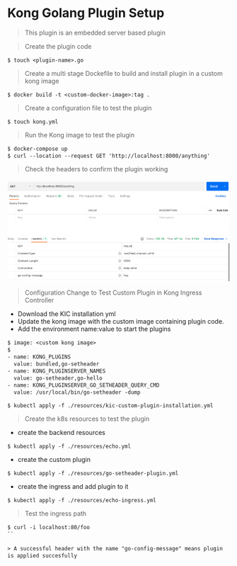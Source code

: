 # Kong Golang Plugin Setup

> This plugin is an embedded server based plugin

> Create the plugin code 
```
$ touch <plugin-name>.go
```

> Create a multi stage Dockefile to build and install plugin in a custom kong image
```
$ docker build -t <custom-docker-image>:tag .
```

> Create a configuration file to test the plugin
```
$ touch kong.yml
``` 

> Run the Kong image to test the plugin
```
$ docker-compose up
$ curl --location --request GET 'http://localhost:8000/anything'
```

> Check the headers to confirm the plugin working

![Alt text](./images/Plugin_Header_Test.png?raw=true "Plugin Test")


> Configuration Change to Test Custom Plugin in Kong Ingress Controller

- Download the KIC installation yml
- Update the kong image with the custom image containing plugin code.
- Add the environment name:value to start the plugins  

```
$ image: <custom kong image>
$ 
- name: KONG_PLUGINS
  value: bundled,go-setheader
- name: KONG_PLUGINSERVER_NAMES
  value: go-setheader,go-hello
- name: KONG_PLUGINSERVER_GO_SETHEADER_QUERY_CMD
  value: /usr/local/bin/go-setheader -dump
```

```
$ kubectl apply -f ./resources/kic-custom-plugin-installation.yml
```

> Create the k8s resources to test the plugin 

- create the backend resources
```
$ kubectl apply -f ./resources/echo.yml
```
- create the custom plugin
```
$ kubectl apply -f ./resources/go-setheader-plugin.yml
```
- create the ingress and add plugin to it
```
$ kubectl apply -f ./resources/echo-ingress.yml
```

> Test the ingress path
```
$ curl -i localhost:80/foo
``

> A successful header with the name "go-config-message" means plugin is applied succesfully